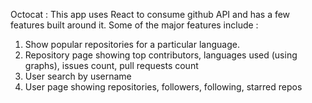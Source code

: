 Octocat : This app uses React to consume github API and has a few features built around it.
Some of the major features include :
1. Show popular repositories for a particular language.
2. Repository page showing top contributors, languages used (using graphs), issues count, pull requests count
3. User search by username
4. User page showing repositories, followers, following, starred repos
